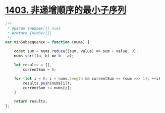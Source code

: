 # [1403. 非递增顺序的最小子序列](https://leetcode-cn.com/problems/count-number-of-teams/)

```js
/**
 * @param {number[]} nums
 * @return {number[]}
 */
var minSubsequence = function (nums) {

    const sum = nums.reduce((sum, value) => sum + value, 0);
    nums.sort((a, b) => b - a);

    let results = [],
        currentSum = 0;

    for (let i = 0; i < nums.length && currentSum <= (sum >>> 1); ++i) {
        results.push(nums[i]);
        currentSum += nums[i];
    }

    return results;
};
```
